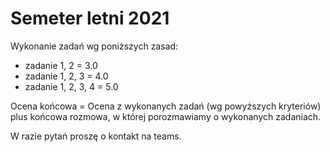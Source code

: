 # Semeter letni 2021

Wykonanie zadań wg poniższych zasad: 
- zadanie 1, 2 = 3.0
- zadanie 1, 2, 3 = 4.0
- zadanie 1, 2, 3, 4 = 5.0

Ocena końcowa = Ocena z wykonanych zadań (wg powyższych kryteriów) plus końcowa rozmowa, w której porozmawiamy o wykonanych zadaniach.

W razie pytań proszę o kontakt na teams.
